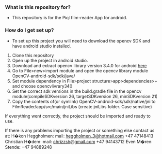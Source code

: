 ### What is this repository for? ###

* This repository is for the Piql film-reader App for android.
### How do I get set up? ###

* To set up this project you will need to download the opencv SDK and have android studio installed.
1. Clone this repository
1. Open up the project in android studio.
1. Download and extract opencv library version 3.4.0 for android [here](https://sourceforge.net/projects/opencvlibrary/files/opencv-android/3.4.0/opencv-3.4.0-android-sdk.zip/download) 
1. Go to File>new>import module and open the opencv library module OpenCV-android-sdk/sdk/java/
1. Set module dependency in File>project structure>app>dependencies>+ and choose opencvlivrary340
1. Set the correct sdk versions in the build.gradle file in the opencv module(compileSDKversion 26, targetSDKversion 26, minSDKversion 21)
1. Copy the contents of(or symlink) OpenCV-android-sdk/sdk/native/jni to FilmReader/app/src/main/jniLibs (create jniLibs folder. Case sensitive)

If everything went correctly, the project should be imported and ready to use.

If there is any problems importing the project or something else contact us at:
H�kon Heggholmen: 	mail: heggholmen_3@hotmail.com  	+47 47148413
Christian H�dem: 	mail: chrizzsh@gmail.com 			+47 94143712
Even M�ren Stende:  									+47 94889248
